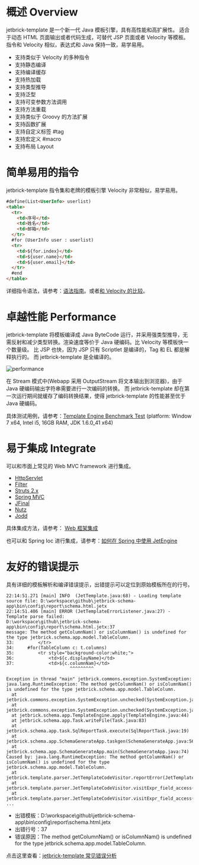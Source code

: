 概述 Overview
==================

jetbrick-template 是一个新一代 Java 模板引擎，具有高性能和高扩展性。 适合于动态 HTML 页面输出或者代码生成，可替代 JSP 页面或者 Velocity 等模板。 指令和 Velocity 相似，表达式和 Java 保持一致，易学易用。

* 支持类似于 Velocity 的多种指令
* 支持静态编译
* 支持编译缓存
* 支持热加载
* 支持类型推导
* 支持泛型
* 支持可变参数方法调用
* 支持方法重载
* 支持类似于 Groovy 的方法扩展
* 支持函数扩展
* 支持自定义标签 #tag
* 支持宏定义 #macro
* 支持布局 Layout

简单易用的指令
=============================

jetbrick-template 指令集和老牌的模板引擎 Velocity 非常相似，易学易用。

```html
#define(List<UserInfo> userlist)
<table>
  <tr>
    <td>序号</td>
    <td>姓名</td>
    <td>邮箱</td>
  </tr>
  #for (UserInfo user : userlist)
  <tr>
    <td>${for.index}</td>
    <td>${user.name}</td>
    <td>${user.email}</td>
  </tr>
  #end
</table>
```

详细指令语法，请参考：[语法指南](syntax.html)。或者[和 Velocity 的比较](syntax.html#velocity)。

卓越性能 Performance
=============================

jetbrick-template 将模板编译成 Java ByteCode 运行，并采用强类型推导，无需反射和减少类型转换。渲染速度等价于 Java 硬编码。比 Velocity 等模板快一个数量级。 比 JSP 也快，因为 JSP 只有 Scriptlet 是编译的，Tag 和 EL 都是解释执行的。 而 jetbrick-template 是全编译的。

![performance](/assets/images/perfermance.png)

在 Stream 模式中(Webapp 采用 OutputStream 将文本输出到浏览器)，由于 Java 硬编码输出字符串需要进行一次编码的转换。 而 jetbrick-template 却在第一次运行期间就缓存了编码转换结果，使得 jetbrick-template 的性能甚至优于 Java 硬编码。

具体测试用例，请参考：[Template Engine Benchmark Test](https://github.com/subchen/ebm) (platform: Window 7 x64, Intel i5, 16GB RAM, JDK 1.6.0_41 x64)

易于集成 Integrate
=============================

可以和市面上常见的 Web MVC framework 进行集成。

* [HttpServlet](integrate.html#HttpServlet)
* [Filter](integrate.html#Filter)
* [Struts 2.x](integrate.html#Struts)
* [Spring MVC](integrate.html#SpringMVC)
* [JFinal](integrate.html#JFinal)
* [Nutz](integrate.html#Nutz)
* [Jodd](integrate.html#Jodd)

具体集成方法，请参考： [Web 框架集成](integrate.html)

也可以和 Spring Ioc 进行集成，请参考：[如何在 Spring 中使用 JetEngine](faq-spring.html)

友好的错误提示
=============================

具有详细的模板解析和编译错误提示，出错提示可以定位到原始模板所在的行号。

```
22:14:51.271 [main] INFO  (JetTemplate.java:68) - Loading template source file: D:\workspace\github\jetbrick-schema-app\bin\config\report\schema.html.jetx
22:14:51.406 [main] ERROR (JetTemplateErrorListener.java:27) - Template parse failed:
D:\workspace\github\jetbrick-schema-app\bin\config\report\schema.html.jetx:37
message: The method getColumnNam() or isColumnNam() is undefined for the type jetbrick.schema.app.model.TableColumn.
33:         </tr>
34:     #for(TableColumn c: t.columns)
35:         <tr style="background-color:white;">
36:             <td>${c.displayName}</td>
37:             <td>${c.columnNam}</td>
                        ^^^^^^^^^
 
Exception in thread "main" jetbrick.commons.exception.SystemException: java.lang.RuntimeException: The method getColumnNam() or isColumnNam() is undefined for the type jetbrick.schema.app.model.TableColumn.
  at jetbrick.commons.exception.SystemException.unchecked(SystemException.java:23)
  at jetbrick.commons.exception.SystemException.unchecked(SystemException.java:12)
  at jetbrick.schema.app.TemplateEngine.apply(TemplateEngine.java:44)
  at jetbrick.schema.app.Task.writeFile(Task.java:83)
  at jetbrick.schema.app.task.SqlReportTask.execute(SqlReportTask.java:19)
  at jetbrick.schema.app.SchemaGenerateApp.taskgen(SchemaGenerateApp.java:56)
  at jetbrick.schema.app.SchemaGenerateApp.main(SchemaGenerateApp.java:74)
Caused by: java.lang.RuntimeException: The method getColumnNam() or isColumnNam() is undefined for the type jetbrick.schema.app.model.TableColumn.
  at jetbrick.template.parser.JetTemplateCodeVisitor.reportError(JetTemplateCodeVisitor.java:1388)
  at jetbrick.template.parser.JetTemplateCodeVisitor.visitExpr_field_access(JetTemplateCodeVisitor.java:665)
  at jetbrick.template.parser.JetTemplateCodeVisitor.visitExpr_field_access(JetTemplateCodeVisitor.java:1)
...
```

* 出错模板：D:\workspace\github\jetbrick-schema-app\bin\config\report\schema.html.jetx
* 出错行号：37
* 错误原因：The method getColumnNam() or isColumnNam() is undefined for the type jetbrick.schema.app.model.TableColumn.

点击这里查看：[jetbrick-template 常见错误分析](faq-error.html)
